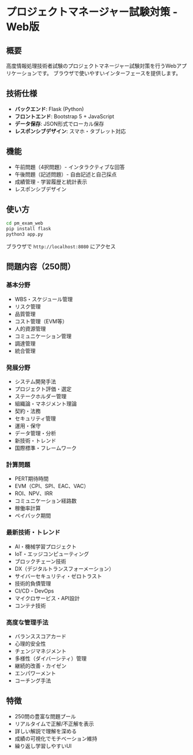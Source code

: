 # プロジェクトマネージャー試験対策 - Web版

## 概要
高度情報処理技術者試験のプロジェクトマネージャー試験対策を行うWebアプリケーションです。
ブラウザで使いやすいインターフェースを提供します。

## 技術仕様
- **バックエンド**: Flask (Python)
- **フロントエンド**: Bootstrap 5 + JavaScript
- **データ保存**: JSON形式でローカル保存
- **レスポンシブデザイン**: スマホ・タブレット対応

## 機能
- 午前問題（4択問題）- インタラクティブな回答
- 午後問題（記述問題）- 自由記述と自己採点
- 成績管理 - 学習履歴と統計表示
- レスポンシブデザイン

## 使い方
```bash
cd pm_exam_web
pip install flask
python3 app.py
```

ブラウザで `http://localhost:8080` にアクセス

## 問題内容（250問）
### 基本分野
- WBS・スケジュール管理
- リスク管理
- 品質管理
- コスト管理（EVM等）
- 人的資源管理
- コミュニケーション管理
- 調達管理
- 統合管理

### 発展分野
- システム開発手法
- プロジェクト評価・選定
- ステークホルダー管理
- 組織論・マネジメント理論
- 契約・法務
- セキュリティ管理
- 運用・保守
- データ管理・分析
- 新技術・トレンド
- 国際標準・フレームワーク

### 計算問題
- PERT期待時間
- EVM（CPI、SPI、EAC、VAC）
- ROI、NPV、IRR
- コミュニケーション経路数
- 稼働率計算
- ペイバック期間

### 最新技術・トレンド
- AI・機械学習プロジェクト
- IoT・エッジコンピューティング
- ブロックチェーン技術
- DX（デジタルトランスフォーメーション）
- サイバーセキュリティ・ゼロトラスト
- 技術的負債管理
- CI/CD・DevOps
- マイクロサービス・API設計
- コンテナ技術

### 高度な管理手法
- バランススコアカード
- 心理的安全性
- チェンジマネジメント
- 多様性（ダイバーシティ）管理
- 継続的改善・カイゼン
- エンパワーメント
- コーチング手法

## 特徴
- 250問の豊富な問題プール
- リアルタイムで正解/不正解を表示
- 詳しい解説で理解を深める
- 成績の可視化でモチベーション維持
- 繰り返し学習しやすいUI
